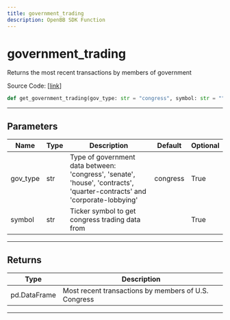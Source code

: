 ```yaml
---
title: government_trading
description: OpenBB SDK Function
---
```


# government_trading

Returns the most recent transactions by members of government

Source Code: [[link](https://github.com/OpenBB-finance/OpenBBTerminal/tree/main/openbb_terminal/stocks/government/quiverquant_model.py#L25)]

```python
def get_government_trading(gov_type: str = "congress", symbol: str = "") -> pd.DataFrame
```

---

## Parameters

| Name | Type | Description | Default | Optional |
| ---- | ---- | ----------- | ------- | -------- |
| gov_type | str | Type of government data between:<br/>'congress', 'senate', 'house', 'contracts', 'quarter-contracts' and 'corporate-lobbying' | congress | True |
| symbol | str | Ticker symbol to get congress trading data from |  | True |


---

## Returns

| Type | Description |
| ---- | ----------- |
| pd.DataFrame | Most recent transactions by members of U.S. Congress |
---


